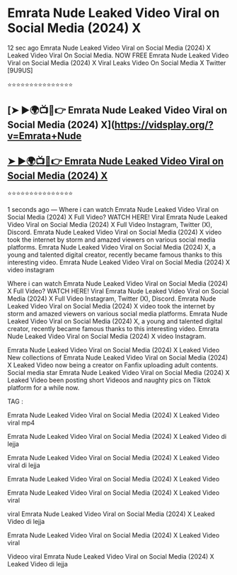 ﻿# Emrata Nude Leaked Video Viral on Social Media (2024) X



12 sec ago Emrata Nude Leaked Video Viral on Social Media (2024) X Leaked Video Viral On Social Media. NOW FREE Emrata Nude Leaked Video Viral on Social Media (2024) X Viral Leaks Video On Social Media X Twitter [9U9US]

⭐⭐⭐⭐⭐⭐⭐⭐⭐⭐⭐⭐⭐⭐⭐

## [➤ ►🌍📺📱👉 Emrata Nude Leaked Video Viral on Social Media (2024) X](https://vidsplay.org/?v=Emrata+Nude

## [➤ ►🌍📺📱👉 Emrata Nude Leaked Video Viral on Social Media (2024) X](https://vidsplay.org/?v=Emrata+Nude)


⭐⭐⭐⭐⭐⭐⭐⭐⭐⭐⭐⭐⭐⭐⭐



1 seconds ago — Where i can watch Emrata Nude Leaked Video Viral on Social Media (2024) X Full Video? WATCH HERE! Viral Emrata Nude Leaked Video Viral on Social Media (2024) X Full Video Instagram, Twitter (X), Discord. Emrata Nude Leaked Video Viral on Social Media (2024) X video took the internet by storm and amazed viewers on various social media platforms. Emrata Nude Leaked Video Viral on Social Media (2024) X, a young and talented digital creator, recently became famous thanks to this interesting video. Emrata Nude Leaked Video Viral on Social Media (2024) X video instagram

Where i can watch Emrata Nude Leaked Video Viral on Social Media (2024) X Full Video? WATCH HERE! Viral Emrata Nude Leaked Video Viral on Social Media (2024) X Full Video Instagram, Twitter (X), Discord. Emrata Nude Leaked Video Viral on Social Media (2024) X video took the internet by storm and amazed viewers on various social media platforms. Emrata Nude Leaked Video Viral on Social Media (2024) X, a young and talented digital creator, recently became famous thanks to this interesting video. Emrata Nude Leaked Video Viral on Social Media (2024) X video Instagram.

Emrata Nude Leaked Video Viral on Social Media (2024) X Leaked Video New collections of Emrata Nude Leaked Video Viral on Social Media (2024) X Leaked Video now being a creator on Fanfix uploading adult contents. Social media star Emrata Nude Leaked Video Viral on Social Media (2024) X Leaked Video been posting short Videoos and naughty pics on Tiktok platform for a while now.

TAG :

 

Emrata Nude Leaked Video Viral on Social Media (2024) X Leaked Video viral mp4

 

Emrata Nude Leaked Video Viral on Social Media (2024) X Leaked Video di lejja

 

Emrata Nude Leaked Video Viral on Social Media (2024) X Leaked Video viral di lejja

 

Emrata Nude Leaked Video Viral on Social Media (2024) X Leaked Video

 

Emrata Nude Leaked Video Viral on Social Media (2024) X Leaked Video viral

 

viral Emrata Nude Leaked Video Viral on Social Media (2024) X Leaked Video di lejja

 

Emrata Nude Leaked Video Viral on Social Media (2024) X Leaked Video viral

 

Videoo viral Emrata Nude Leaked Video Viral on Social Media (2024) X Leaked Video di lejja
